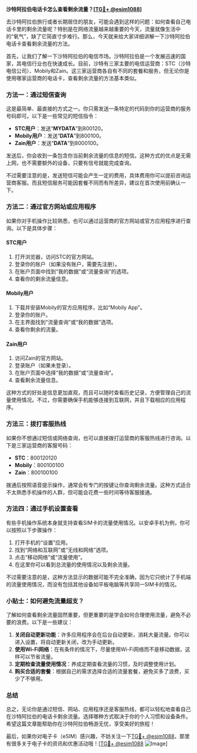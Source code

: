 **沙特阿拉伯电话卡怎么查看剩余流量？[[TG💪+ @esim1088](https://t.me/s/esim1088)]**

去沙特阿拉伯旅行或者长期居住的朋友，可能会遇到这样的问题：如何查看自己电话卡里的剩余流量呢？特别是在网络流量越来越重要的今天，流量就像生活中的“氧气”，缺了它简直寸步难行。那么，今天就来给大家详细讲解一下沙特阿拉伯电话卡查看剩余流量的方法。

首先，让我们了解一下沙特阿拉伯的电信市场。沙特阿拉伯是一个发展迅速的国家，其电信行业也在快速成长。目前，沙特有三家主要的电信运营商：STC（沙特电信公司）、Mobily和Zain。这三家运营商各自有不同的套餐和服务，但无论你是使用哪家运营商的电话卡，查看剩余流量的方法基本类似。

### **方法一：通过短信查询**
这是最简单、最直接的方式之一。你只需发送一条特定的代码到你的运营商的服务号码即可。以下是一些常见的短信指令：

- **STC用户**：发送“**MYDATA**”到800120。
- **Mobily用户**：发送“**DATA**”到800100。
- **Zain用户**：发送“**DATA**”到8000100。

发送后，你会收到一条包含你当前剩余流量的信息的短信。这种方式的优点是无需上网，也不需要额外的设备，只要有信号就能完成查询。

不过需要注意的是，发送短信可能会产生一定的费用，具体费用你可以提前咨询运营商客服。而且短信服务可能因套餐不同而有所差异，建议在首次使用前确认一下。

### **方法二：通过官方网站或应用程序**
如果你对手机操作比较熟悉，也可以通过运营商的官方网站或官方应用程序进行查询。以下是具体步骤：

#### **STC用户**
1. 打开浏览器，访问STC的官方网站。
2. 登录你的账户（如果没有账户，需要先注册）。
3. 在账户页面中找到“我的数据”或“流量查询”的选项。
4. 查看你的剩余流量信息。

#### **Mobily用户**
1. 下载并安装Mobily的官方应用程序，比如“Mobily App”。
2. 登录你的账户。
3. 在主界面找到“流量查询”或“我的数据”选项。
4. 查看你剩余的流量。

#### **Zain用户**
1. 访问Zain的官方网站。
2. 登录账户（如果未登录）。
3. 在账户页面中选择“我的数据”或“流量查询”。
4. 查看剩余流量信息。

这种方式的好处是信息更加直观，而且可以随时查看历史记录，方便管理自己的流量使用情况。不过，你需要确保手机能够连接到互联网，并且下载相应的应用程序。

### **方法三：拨打客服热线**
如果你不想通过短信或网络查询，也可以直接拨打运营商的客服热线进行咨询。以下是三家运营商的客服号码：

- **STC**：800120120
- **Mobily**：800100100
- **Zain**：800100100

拨通后按照语音提示操作，通常会有专门的按键让你查询剩余流量。这种方式适合不太熟悉手机操作的人群，但可能会花费一些时间等待客服接通。

### **方法四：通过手机设置查看**
有些手机操作系统本身就支持查看SIM卡的流量使用情况。以安卓手机为例，你可以按照以下步骤操作：

1. 打开手机的“设置”应用。
2. 找到“网络和互联网”或“无线和网络”选项。
3. 点击“移动网络”或“流量使用”。
4. 在这里你可以看到总流量的使用情况以及剩余流量。

不过需要注意的是，这种方法显示的数据可能不完全准确，因为它只统计了手机端的流量使用情况，而没有包括其他设备如平板电脑等共享同一SIM卡的情况。

### **小贴士：如何避免流量超支？**
了解如何查看剩余流量固然重要，但更重要的是学会如何合理使用流量，避免不必要的浪费。以下是一些建议：

1. **关闭自动更新功能**：许多应用程序会在后台自动更新，消耗大量流量。你可以进入设置，将自动更新关闭，改为手动更新。
2. **使用Wi-Fi网络**：在有条件的情况下，尽量使用Wi-Fi网络而不是移动数据，这样可以节省流量。
3. **定期检查流量使用情况**：养成定期查看流量的习惯，及时调整使用计划。
4. **购买合适的套餐**：根据自己的需求选择合适的流量套餐，避免买多了浪费，买少了不够用。

### **总结**
总之，无论你是通过短信、网站、应用程序还是客服热线，都可以轻松地查看自己在沙特阿拉伯的电话卡剩余流量。选择哪种方式取决于你的个人习惯和设备条件。希望这篇文章能帮助你在沙特阿拉伯畅游无忧，享受美好的旅程！

最后，如果你对电子卡（eSIM）感兴趣，不妨关注一下[TG💪+ @esim1088](https://t.me/s/esim1088)，那里有很多关于电子卡的资讯和优惠活动哦！[[TG💪+ @esim1088](https://t.me/s/esim1088) ![Image](https://i.postimg.cc/4NQfJmqS/Snipaste-2025-05-13-00-14-12.png)]